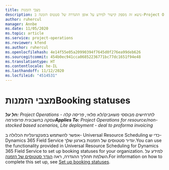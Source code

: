 ```yaml
---
title: מצבי הזמנות
description: נושא זה מספק קישור למידע על אופן ההגדרה של סטטוס הזמנה ב-Project Operations.
author: ruhercul
manager: Annbe
ms.date: 11/05/2020
ms.topic: article
ms.service: project-operations
ms.reviewer: kfend
ms.author: ruhercul
ms.openlocfilehash: 4e14f55e05a20990394f7645d0f276ea99deb626
ms.sourcegitcommit: 454b0ec941cca06852236771bc77dc1651f94e48
ms.translationtype: HT
ms.contentlocale: he-IL
ms.lasthandoff: 11/12/2020
ms.locfileid: "4514531"
---
```

# <a name="booking-statuses"></a><span data-ttu-id="ff7e5-103">מצבי הזמנות</span><span class="sxs-lookup"><span data-stu-id="ff7e5-103">Booking statuses</span></span>

<span data-ttu-id="ff7e5-104">_**חל על:** Project Operations לתרחישים מבוססי משאבים/לא מלאי, פריסה קלה - עסקה בחשבונית פרופורמה_</span><span class="sxs-lookup"><span data-stu-id="ff7e5-104">_**Applies To:** Project Operations for resource/non-stocked based scenarios, Lite deployment - deal to proforma invoicing_</span></span>

<span data-ttu-id="ff7e5-105">אפשר להשתמש בפונקציונליות הכלולה ב- Universal Resource Scheduling כדי ש- Dynamics 365 Field Service יגדיר סטטוסים של הזמנות בארגון שלך.</span><span class="sxs-lookup"><span data-stu-id="ff7e5-105">You can use the functionality provided in Universal Resource Scheduling for Dynamics 365 Field Service to set up booking statuses for your organization.</span></span> <span data-ttu-id="ff7e5-106">למידע על השלמת תהליך ההגדרה, ראה [הגדר סטטוסים של הזמנה](https://docs.microsoft.com/dynamics365/field-service/set-up-booking-statuses).</span><span class="sxs-lookup"><span data-stu-id="ff7e5-106">For information on how to complete this set up, see [Set up booking statuses](https://docs.microsoft.com/dynamics365/field-service/set-up-booking-statuses).</span></span>
